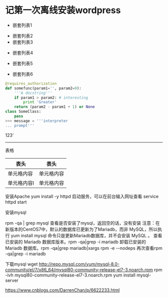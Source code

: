 # 记第一次离线安装wordpress
- 嵌套列表1
 + 嵌套列表2
 + 嵌套列表3
 - 嵌套列表4
  * 嵌套列表5
- 嵌套列表6

``` python
@requires_authorization
def somefunc(param1='', param2=0):
    '''A docstring'''
    if param1 > param2: # interesting
        print 'Greater'
    return (param2 - param1 + 1) or None
class SomeClass:
    pass
>>> message = '''interpreter
... prompt'''
 ```
123'
<hr>

表格

  表头  | 表头
  ------------- | -------------
 单元格内容  | 单元格内容
 单元格内容l  | 单元格内容


安装Apache
 yum install -y httpd
启动服务，可以在前台输入网址查看
 service httpd start

 安装mysql

rpm -qa | grep mysql
查看是否安装了mysql，返回空的话，没有安装
注意：在新版本的CentOS7中，默认的数据库已更新为了Mariadb，而非 MySQL，所以执行 yum install mysql 命令只是更新Mariadb数据库，并不会安装 MySQL 。
查看已安装的 Mariadb 数据库版本。rpm -qa|grep -i mariadb
卸载已安装的 Mariadb 数据库。rpm -qa|grep mariadb|xargs rpm -e --nodeps
再次查看rpm -qa|grep -i mariadb

下载mysql
wget http://repo.mysql.com/yum/mysql-8.0-community/el/7/x86_64/mysql80-community-release-el7-3.noarch.rpm
rpm -ivh mysql80-community-release-el7-3.noarch.rpm
yum install mysql-server

https://www.cnblogs.com/DarrenChan/p/6622233.html
